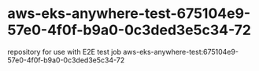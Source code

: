 # aws-eks-anywhere-test-675104e9-57e0-4f0f-b9a0-0c3ded3e5c34-72
repository for use with E2E test job aws-eks-anywhere-test:675104e9-57e0-4f0f-b9a0-0c3ded3e5c34-72
